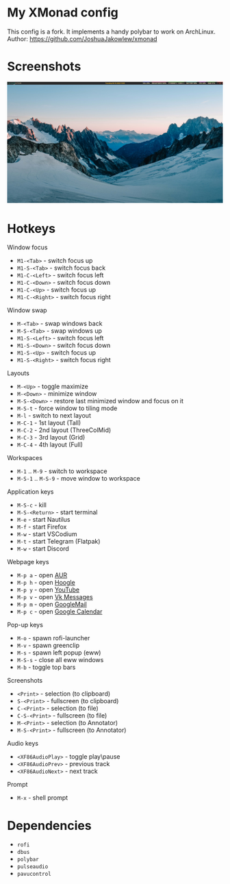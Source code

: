 # My XMonad config
This config is a fork. It implements a handy polybar to work on ArchLinux. <br />
Author: https://github.com/JoshuaJakowlew/xmonad

# Screenshots
![Screenshot](/assets/images/screenshots/screen.png)

# Hotkeys
Window focus

* `M1-<Tab>` - switch focus up
* `M1-S-<Tab>` - switch focus back
* `M1-C-<Left>` - switch focus left
* `M1-C-<Down>` - switch focus down
* `M1-C-<Up>` - switch focus up
* `M1-C-<Right>` - switch focus right

Window swap

* `M-<Tab>`  - swap windows back
* `M-S-<Tab>`  - swap windows up
* `M1-S-<Left>` - switch focus left
* `M1-S-<Down>` - switch focus down
* `M1-S-<Up>` - switch focus up
* `M1-S-<Right>` - switch focus right

Layouts 

* `M-<Up>` - toggle maximize
* `M-<Down>` - minimize window
* `M-S-<Down>` - restore last minimized window and focus on it
* `M-S-t` - force window to tiling mode
* `M-l` - switch to next layout
* `M-C-1` - 1st layout (Tall)
* `M-C-2` - 2nd layout (ThreeColMid)
* `M-C-3` - 3rd layout (Grid)
* `M-C-4` - 4th layout (Full)

Workspaces

* `M-1` .. `M-9` - switch to workspace
* `M-S-1` .. `M-S-9` - move window to workspace

Application keys

* `M-S-c` - kill
* `M-S-<Return>` - start terminal
* `M-e` - start Nautilus
* `M-f` - start Firefox
* `M-w` - start VSCodium
* `M-t` - start Telegram (Flatpak)
* `M-w` - start Discord

Webpage keys

* `M-p a` - open [AUR](https://aur.archlinux.org/)
* `M-p h` - open [Hoogle](https://hoogle.haskell.org/)
* `M-p y` - open [YouTube](https://www.youtube.com/)
* `M-p v` - open [Vk Messages](https://vk.com/im)
* `M-p m` - open [GoogleMail](https://mail.google.com/)
* `M-p c` - open [Google Calendar](https://calendar.google.com)

Pop-up keys

* `M-o` - spawn rofi-launcher
* `M-v` - spawn greenclip
* `M-s` - spawn left popup (eww)
* `M-S-s` - close all eww windows
* `M-b` - toggle top bars

Screenshots

* `<Print>` - selection (to clipboard)
* `S-<Print>` - fullscreen (to clipboard)
* `C-<Print>` - selection (to file)
* `C-S-<Print>` - fullscreen (to file)
* `M-<Print>` - selection (to Annotator)
* `M-S-<Print>` - fullscreen (to Annotator)

Audio keys

* `<XF86AudioPlay>` - toggle play\pause
* `<XF86AudioPrev>` - previous track
* `<XF86AudioNext>` - next track

Prompt

* `M-x` - shell prompt

# Dependencies

* `rofi`
* `dbus`
* `polybar`
* `pulseaudio`
* `pavucontrol`
